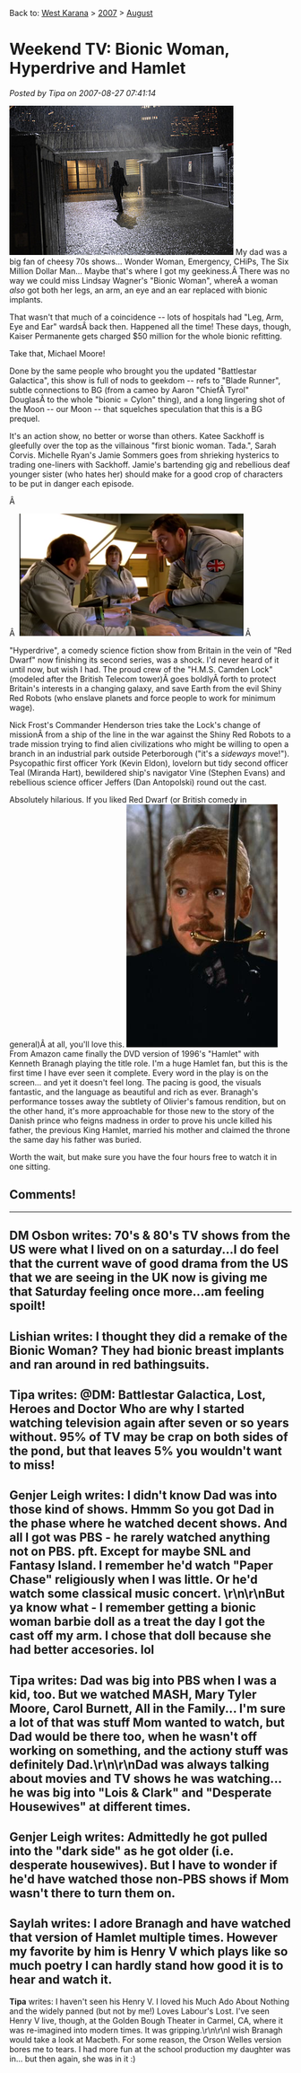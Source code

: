 Back to: [West Karana](/posts/westkarana.md) > [2007](/posts/2007/westkarana.md) > [August](./westkarana.md)
# Weekend TV: Bionic Woman, Hyperdrive and Hamlet

*Posted by Tipa on 2007-08-27 07:41:14*

![nup_106414_0301.jpg](../../../uploads/2007/08/nup_106414_0301.jpg)
My dad was a big fan of cheesy 70s shows... Wonder Woman, Emergency, CHiPs, The Six Million Dollar Man... Maybe that's where I got my geekiness.Â There was no way we could miss Lindsay Wagner's "Bionic Woman", whereÂ a woman *also* got both her legs, an arm, an eye and an ear replaced with bionic implants.

That wasn't that much of a coincidence -- lots of hospitals had "Leg, Arm, Eye and Ear" wardsÂ back then. Happened all the time! These days, though, Kaiser Permanente gets charged $50 million for the whole bionic refitting.

Take that, Michael Moore!

Done by the same people who brought you the updated "Battlestar Galactica", this show is full of nods to geekdom -- refs to "Blade Runner", subtle connections to BG (from a cameo by Aaron "ChiefÂ Tyrol" DouglasÂ to the whole "bionic = Cylon" thing), and a long lingering shot of the Moon -- our Moon -- that squelches speculation that this is a BG prequel.

It's an action show, no better or worse than others. Katee Sackhoff is gleefully over the top as the villainous "first bionic woman. Tada.", Sarah Corvis. Michelle Ryan's Jamie Sommers goes from shrieking hysterics to trading one-liners with Sackhoff. Jamie's bartending gig and rebellious deaf younger sister (who hates her) should make for a good crop of characters to be put in danger each episode.

Â 

Â 
![screenshot0.png](../../../uploads/2007/08/screenshot0.png)
Â 

"Hyperdrive", a comedy science fiction show from Britain in the vein of "Red Dwarf" now finishing its second series, was a shock. I'd never heard of it until now, but wish I had. The proud crew of the "H.M.S. Camden Lock" (modeled after the British Telecom tower)Â goes boldlyÂ forth to protect Britain's interests in a changing galaxy, and save Earth from the evil Shiny Red Robots (who enslave planets and force people to work for minimum wage).

Nick Frost's Commander Henderson tries take the Lock's change of missionÂ from a ship of the line in the war against the Shiny Red Robots to a trade mission trying to find alien civilizations who might be willing to open a branch in an industrial park outside Peterborough ("it's a *sideways* move!"). Psycopathic first officer York (Kevin Eldon), lovelorn but tidy second officer Teal (Miranda Hart), bewildered ship's navigator Vine (Stephen Evans) and rebellious science officer Jeffers (Dan Antopolski) round out the cast.

Absolutely hilarious. If you liked Red Dwarf (or British comedy in general)Â at all, you'll love this.
![ham1.jpg](../../../uploads/2007/08/ham1.jpg)
From Amazon came finally the DVD version of 1996's "Hamlet" with Kenneth Branagh playing the title role. I'm a huge Hamlet fan, but this is the first time I have ever seen it complete. Every word in the play is on the screen... and yet it doesn't feel long. The pacing is good, the visuals fantastic, and the language as beautiful and rich as ever. Branagh's performance tosses away the subtlety of Olivier's famous rendition, but on the other hand, it's more approachable for those new to the story of the Danish prince who feigns madness in order to prove his uncle killed his father, the previous King Hamlet, married his mother and claimed the throne the same day his father was buried.

Worth the wait, but make sure you have the four hours free to watch it in one sitting.
## Comments!
---
**DM Osbon** writes: 70's &amp; 80's TV shows from the US were what I lived on on a saturday...I do feel that the current wave of good drama from the US that we are seeing in the UK now is giving me that Saturday feeling once more...am feeling spoilt!
---
**Lishian** writes: I thought they did a remake of the Bionic Woman? They had bionic breast implants and ran around in red bathingsuits.
---
**Tipa** writes: @DM: Battlestar Galactica, Lost, Heroes and Doctor Who are why I started watching television again after seven or so years without. 95% of TV may be crap on both sides of the pond, but that leaves 5% you wouldn't want to miss!
---
**Genjer Leigh** writes: I didn't know Dad was into those kind of shows.  Hmmm So you got Dad in the phase where he watched decent shows.  And all I got was PBS - he rarely watched anything not on PBS.  pft.  Except for maybe SNL and Fantasy Island.  I remember he'd watch "Paper Chase" religiously when I was little.  Or he'd watch some classical music concert. \r\n\r\nBut ya know what - I remember getting a bionic woman barbie doll as a treat the day I got the cast off my arm.  I chose that doll because she had better accesories. lol
---
**Tipa** writes: Dad was big into PBS when I was a kid, too. But we watched MASH, Mary Tyler Moore, Carol Burnett, All in the Family... I'm sure a lot of that was stuff Mom wanted to watch, but Dad would be there too, when he wasn't off working on something, and the actiony stuff was definitely Dad.\r\n\r\nDad was always talking about movies and TV shows he was watching... he was big into "Lois & Clark" and "Desperate Housewives" at different times.
---
**Genjer Leigh** writes: Admittedly he got pulled into the "dark side" as he got older (i.e. desperate housewives).  But I have to wonder if he'd have watched those non-PBS shows if Mom wasn't there to turn them on.
---
**Saylah** writes: I adore Branagh and have watched that version of Hamlet multiple times.  However my favorite by him is Henry V which plays like so much poetry I can hardly stand how good it is to hear and watch it.
---
**Tipa** writes: I haven't seen his Henry V. I loved his Much Ado About Nothing and the widely panned (but not by me!) Loves Labour's Lost. I've seen Henry V live, though, at the Golden Bough Theater in Carmel, CA, where it was re-imagined into modern times. It was gripping.\r\n\r\nI wish Branagh would take a look at Macbeth. For some reason, the Orson Welles version bores me to tears. I had more fun at the school production my daughter was in... but then again, she was in it :)

